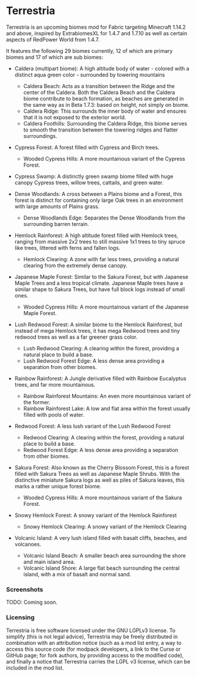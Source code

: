 # Terrestria

Terrestria is an upcoming biomes mod for Fabric targeting Minecraft 1.14.2 and above, inspired by ExtrabiomesXL for
1.4.7 and 1.7.10 as well as certain aspects of RedPower World from 1.4.7.

It features the following 29 biomes currently, 12 of which are primary biomes and 17 of which are sub biomes:

 * Caldera (multipart biome): A high altitude body of water - colored with a distinct aqua green color - surrounded by 
   towering mountains
   * Caldera Beach: Acts as a transition between the Ridge and the center of the Caldera. Both the Caldera Beach
     and the Caldera biome contribute to beach formation, as beaches are generated in the same way as in Beta
     1.7.3: based on height, not simply on biome.
   * Caldera Ridge: This surrounds the inner body of water and ensures that it is not exposed to the exterior world.
   * Caldera Foothills: Surrounding the Caldera Ridge, this biome serves to smooth the transition between the towering
     ridges and flatter surroundings.
   
 * Cypress Forest: A forest filled with Cypress and Birch trees.
   * Wooded Cypress Hills: A more mountainous variant of the Cypress Forest.
   
 * Cypress Swamp: A distinctly green swamp biome filled with huge canopy Cypress trees, willow trees, cattails, and
   green water.
   
 * Dense Woodlands: A cross between a Plains biome and a Forest, this forest is distinct for containing only large Oak
   trees in an environment with large amounts of Plains grass.
   * Dense Woodlands Edge: Separates the Dense Woodlands from the surrounding barren terrain.
   
 * Hemlock Rainforest: A high altitude forest filled with Hemlock trees, ranging from massive 2x2 trees to still massive
   1x1 trees to tiny spruce like trees, littered with ferns and fallen logs.
   * Hemlock Clearing: A zone with far less trees, providing a natural clearing from the extremely dense canopy.
   
 * Japanese Maple Forest: Similar to the Sakura Forest, but with Japanese Maple Trees and a less tropical climate.
    Japanese Maple trees have a similar shape to Sakura Trees, but have full block logs instead of small ones.
    * Wooded Cypress Hills: A more mountainous variant of the Japanese Maple Forest.
    
 * Lush Redwood Forest: A similar biome to the Hemlock Rainforest, but instead of mega Hemlock trees, it has mega Redwood
   trees and tiny redwood trees as well as a far greener grass color.
   * Lush Redwood Clearing: A clearing within the forest, providing a natural place to build a base.
   * Lush Redwood Forest Edge: A less dense area providing a separation from other biomes.

 * Rainbow Rainforest: A Jungle derivative filled with Rainbow Eucalyptus trees, and far more mountainous.
   * Rainbow Rainforest Mountains: An even more mountainous variant of the former.
   * Rainbow Rainforest Lake: A low and flat area within the forest usually filled with pools of water.

 * Redwood Forest: A less lush variant of the Lush Redwood Forest
   * Redwood Clearing: A clearing within the forest, providing a natural place to build a base.
   * Redwood Forest Edge: A less dense area providing a separation from other biomes.

 * Sakura Forest: Also known as the Cherry Blossom Forest, this is a forest filled with Sakura Trees as well as Japanese Maple Shrubs.
   With the distinctive miniature Sakura logs as well as piles of Sakura leaves, this marks a rather unique forest biome.
   * Wooded Cypress Hills: A more mountainous variant of the Sakura Forest.

 * Snowy Hemlock Forest: A snowy variant of the Hemlock Rainforest
   * Snowy Hemlock Clearing: A snowy variant of the Hemlock Clearing

 * Volcanic Island: A very lush island filled with basalt cliffs, beaches, and volcanoes.
   * Volcanic Island Beach: A smaller beach area surrounding the shore and main island area.
   * Volcanic Island Shore: A large flat beach surrounding the central island, with a mix of basalt and normal sand.
 
### Screenshots

TODO: Coming soon.

### Licensing

Terrestria is free software licensed under the GNU LGPLv3 license. To simplify (this is not legal advice), Terrestria may be
freely distributed in combination with an attribution notice (such as a mod list entry, a way to access this source code 
(for modpack developers, a link to the Curse or GitHub page; for fork authors, by providing access to the modified code),
and finally a notice that Terrestria carries the LGPL v3 license, which can be included in the mod list.
